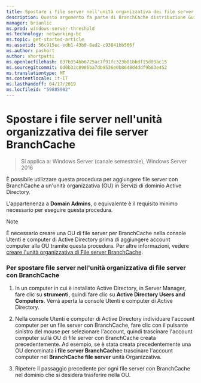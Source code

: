 ```yaml
---
title: Spostare i file server nell'unità organizzativa dei file server BranchCache
description: Questo argomento fa parte di BranchCache distribuzione Guide per Windows Server 2016, che illustra come distribuire BranchCache in modalità cache distribuita e ospitato per ottimizzare l'utilizzo della larghezza di banda WAN nelle succursali
manager: brianlic
ms.prod: windows-server-threshold
ms.technology: networking-bc
ms.topic: get-started-article
ms.assetid: 56c915ec-edb1-43b0-8ad2-c93841bb566f
ms.author: pashort
author: shortpatti
ms.openlocfilehash: 037b354bb6725ac7f91fc323b81bbdf15d03ac15
ms.sourcegitcommit: 0d0b32c8986ba7db9536e0b8648d4ddf9b03e452
ms.translationtype: MT
ms.contentlocale: it-IT
ms.lasthandoff: 04/17/2019
ms.locfileid: "59885902"
---
```

# <a name="move-file-servers-to-the-branchcache-file-servers-organizational-unit"></a>Spostare i file server nell'unità organizzativa dei file server BranchCache

>Si applica a: Windows Server (canale semestrale), Windows Server 2016

È possibile utilizzare questa procedura per aggiungere file server con BranchCache a un'unità organizzativa (OU) in Servizi di dominio Active Directory.  
  
L'appartenenza a **Domain Admins**, o equivalente è il requisito minimo necessario per eseguire questa procedura.  
  
> [!NOTE]  
> È necessario creare una OU di file server per BranchCache nella console Utenti e computer di Active Directory prima di aggiungere account computer alla OU tramite questa procedura. Per altre informazioni, vedere [creare l'unità organizzativa di File server BranchCache](../../branchcache/deploy/Create-the-BranchCache-File-Servers-Organizational-Unit.md).  
  
### <a name="to-move-file-servers-to-the-branchcache-file-servers-organizational-unit"></a>Per spostare file server nell'unità organizzativa di file server con BranchCache  
  
1.  In un computer in cui è installato Active Directory, in Server Manager, fare clic su **strumenti**, quindi fare clic su **Active Directory Users and Computers**. Verrà aperta la console Utenti e computer di Active Directory.  
  
2.  Nella console Utenti e computer di Active Directory individuare l'account computer per un file server con BranchCache, fare clic con il pulsante sinistro del mouse per selezionare l'account, quindi trascinare l'account computer sulla OU di file server con BranchCache creata precedentemente. Ad esempio, se è stata creata precedentemente una OU denominata **i file server BranchCache**e trascinare l'account computer nel **BranchCache file server** unità Organizzativa.  
  
3.  Ripetere il passaggio precedente per ogni file server con BranchCache nel dominio che si desidera trasferire nella OU.  
  


